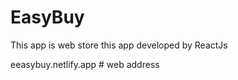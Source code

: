 # EasyBuy
 This app is web store
this app developed by ReactJs


eeasybuy.netlify.app   # web address

